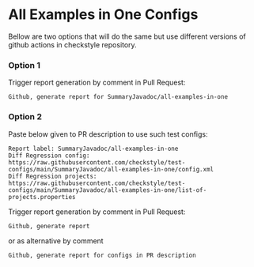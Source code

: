 # All Examples in One Configs

Bellow are two options that will do the same but use different versions
of github actions in checkstyle repository.


### Option 1
Trigger report generation by comment in Pull Request:
```
Github, generate report for SummaryJavadoc/all-examples-in-one
```

### Option 2

Paste below given to PR description to use such test configs:
```
Report label: SummaryJavadoc/all-examples-in-one
Diff Regression config: https://raw.githubusercontent.com/checkstyle/test-configs/main/SummaryJavadoc/all-examples-in-one/config.xml
Diff Regression projects: https://raw.githubusercontent.com/checkstyle/test-configs/main/SummaryJavadoc/all-examples-in-one/list-of-projects.properties
```

Trigger report generation by comment in Pull Request:
```
Github, generate report
```
or as alternative by comment
```
Github, generate report for configs in PR description
```
